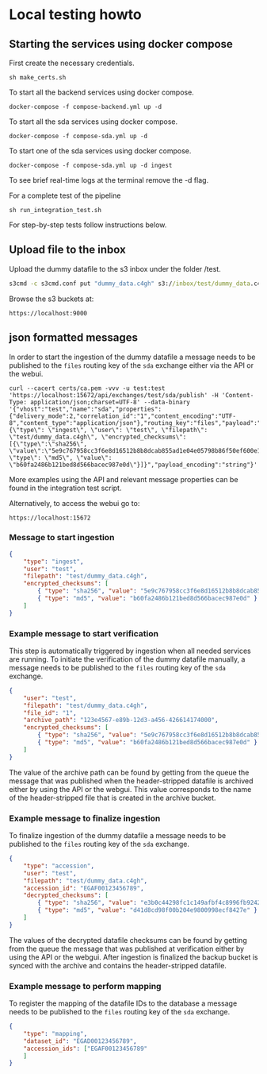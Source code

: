 # Local testing howto

## Starting the services using docker compose

First create the necessary credentials.

```command
sh make_certs.sh
```

To start all the backend services using docker compose.

```command
docker-compose -f compose-backend.yml up -d
```

To start all the sda services using docker compose.

```command
docker-compose -f compose-sda.yml up -d
```

To start one of the sda services using docker compose.

```command
docker-compose -f compose-sda.yml up -d ingest
```

To see brief real-time logs at the terminal remove the -d flag.

For a complete test of the pipeline

```command
sh run_integration_test.sh
```

For step-by-step tests follow instructions below.

## Upload file to the inbox

Upload the dummy datafile to the s3 inbox under the folder /test.

```cmd
s3cmd -c s3cmd.conf put "dummy_data.c4gh" s3://inbox/test/dummy_data.c4gh
```

Browse the s3 buckets at:

```http
https://localhost:9000
```

## json formatted messages

In order to start the ingestion of the dummy datafile a message needs to be published to the `files` routing key of the `sda` exchange either via the API or the webui.

```command
curl --cacert certs/ca.pem -vvv -u test:test 'https://localhost:15672/api/exchanges/test/sda/publish' -H 'Content-Type: application/json;charset=UTF-8' --data-binary '{"vhost":"test","name":"sda","properties":{"delivery_mode":2,"correlation_id":"1","content_encoding":"UTF-8","content_type":"application/json"},"routing_key":"files","payload":"{\"type\": \"ingest\", \"user\": \"test\", \"filepath\": \"test/dummy_data.c4gh\", \"encrypted_checksums\":[{\"type\":\"sha256\", \"value\":\"5e9c767958cc3f6e8d16512b8b8dcab855ad1e04e05798b86f50ef600e137578\", \"type\": \"md5\", \"value\": \"b60fa2486b121bed8d566bacec987e0d\"}]}","payload_encoding":"string"}'
```

More examples using the API and relevant message properties can be found in the integration test script.

Alternatively, to access the webui go to:

```http
https://localhost:15672
```

### Message to start ingestion

```json
{
    "type": "ingest",
    "user": "test",
    "filepath": "test/dummy_data.c4gh",
    "encrypted_checksums": [
        { "type": "sha256", "value": "5e9c767958cc3f6e8d16512b8b8dcab855ad1e04e05798b86f50ef600e137578" },
        { "type": "md5", "value": "b60fa2486b121bed8d566bacec987e0d" }
    ]
}
```

### Example message to start verification

This step is automatically triggered by ingestion when all needed services are running. To initiate the verification of the dummy datafile manually, a message needs to be published to the `files` routing key of the `sda` exchange.

```json
{
    "user": "test",
    "filepath": "test/dummy_data.c4gh",
    "file_id": "1",
    "archive_path": "123e4567-e89b-12d3-a456-426614174000",
    "encrypted_checksums": [
        { "type": "sha256", "value": "5e9c767958cc3f6e8d16512b8b8dcab855ad1e04e05798b86f50ef600e137578" },
        { "type": "md5", "value": "b60fa2486b121bed8d566bacec987e0d" }
    ]
}
```

The value of the archive path can be found by getting from the queue the message that was published when the header-stripped datafile is archived either by using the API or the webgui. This value corresponds to the name of the header-stripped file that is created in the archive bucket.

### Example message to finalize ingestion

To finalize ingestion of the dummy datafile a message needs to be published to the `files` routing key of the `sda` exchange.

```json
{
    "type": "accession",
    "user": "test",
    "filepath": "test/dummy_data.c4gh",
    "accession_id": "EGAF00123456789",
    "decrypted_checksums": [
        { "type": "sha256", "value": "e3b0c44298fc1c149afbf4c8996fb92427ae41e4649b934ca495991b7852b855" },
        { "type": "md5", "value": "d41d8cd98f00b204e9800998ecf8427e" }
    ]
}
```

The values of the decrypted datafile checksums can be found by getting from the queue the message that was published at verification either by using the API or the webgui. After ingestion is finalized the backup bucket is synced with the archive and contains the header-stripped datafile.

### Example message to perform mapping

To register the mapping of the datafile IDs to the database a message needs to be published to the `files` routing key of the `sda` exchange.

```json
{
    "type": "mapping",
    "dataset_id": "EGAD00123456789",
    "accession_ids": ["EGAF00123456789"
    ]
}
```
